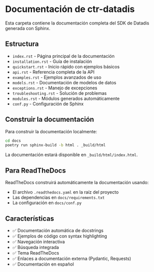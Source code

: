 # Documentación de ctr-datadis

Esta carpeta contiene la documentación completa del SDK de Datadis generada con Sphinx.

## Estructura

- `index.rst` - Página principal de la documentación
- `installation.rst` - Guía de instalación
- `quickstart.rst` - Inicio rápido con ejemplos básicos
- `api.rst` - Referencia completa de la API
- `examples.rst` - Ejemplos avanzados de uso
- `models.rst` - Documentación de modelos de datos
- `exceptions.rst` - Manejo de excepciones
- `troubleshooting.rst` - Solución de problemas
- `modules.rst` - Módulos generados automáticamente
- `conf.py` - Configuración de Sphinx

## Construir la documentación

Para construir la documentación localmente:

```bash
cd docs
poetry run sphinx-build -b html . _build/html
```

La documentación estará disponible en `_build/html/index.html`.

## Para ReadTheDocs

ReadTheDocs construirá automáticamente la documentación usando:
- El archivo `.readthedocs.yaml` en la raíz del proyecto
- Las dependencias en `docs/requirements.txt`
- La configuración en `docs/conf.py`

## Características

- ✅ Documentación automática de docstrings
- ✅ Ejemplos de código con syntax highlighting
- ✅ Navegación interactiva
- ✅ Búsqueda integrada
- ✅ Tema ReadTheDocs
- ✅ Enlaces a documentación externa (Pydantic, Requests)
- ✅ Documentación en español